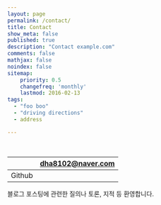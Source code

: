 ```yaml
---
layout: page
permalink: /contact/
title: Contact
show_meta: false
published: true
description: "Contact example.com"
comments: false
mathjax: false
noindex: false
sitemap:
    priority: 0.5
    changefreq: 'monthly'
    lastmod: 2016-02-13
tags:
  - "foo boo"
  - "driving directions"
  - address

---
```


<br>

| <i class="fa fa-envelope"></i> | dha8102@naver.com |
| :----------------------------: | :---------------: |
|             Github             |                   |



블로그 포스팅에 관련한 질의나 토론, 지적 등 환영합니다.